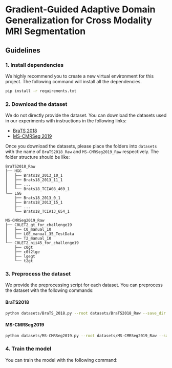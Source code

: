 # Gradient-Guided Adaptive Domain Generalization for Cross Modality MRI Segmentation
## Guidelines
### 1. Install dependencies
We highly recommend you to create a new virtual environment for this project. The following command will install all the dependencies.
```bash
pip install -r requirements.txt
```
### 2. Download the dataset
We do not directly provide the dataset. You can download the datasets used in our experiments with instructions in the following links:
- [BraTS 2018](https://www.med.upenn.edu/sbia/brats2018/data.html)
- [MS-CMRSeg 2019](https://zmiclab.github.io/zxh/0/mscmrseg19/)

Once you download the datasets, please place the folders into `datasets` with the name of `BraTS2018_Raw` and `MS-CMRSeg2019_Raw` respectively. The folder structure should be like:
```
BraTS2018_Raw
├── HGG
│   ├── Brats18_2013_10_1
│   ├── Brats18_2013_11_1
│   ├── ...
│   └── Brats18_TCIA08_469_1
└── LGG
    ├── Brats18_2013_0_1
    ├── Brats18_2013_15_1
    ├── ...
    └── Brats18_TCIA13_654_1
```
```
MS-CMRSeg2019_Raw
├── C0LET2_gt_for_challenge19
│   ├── C0_manual_10
│   ├── LGE_manual_35_TestData
│   └── T2_manual_10
└── C0LET2_nii45_for_challenge19
    ├── c0gt
    ├── c0t2lge
    ├── lgegt
    └── t2gt
```
### 3. Preprocess the dataset
We provide the preprocessing script for each dataset. You can preprocess the dataset with the following commands:
#### BraTS2018
```bash
python datasets/BraTS_2018.py --root datasets/BraTS2018_Raw --save_dir datasets/BraTS --source <source_modality> --target <target_modality> --train_source True --val_target True
```
#### MS-CMRSeg2019
```bash
python datasets/MS-CMRSeg2019.py --root datasets/MS-CMRSeg2019_Raw --save_dir datasets/MS-CMRSeg2019 --source <source_modality> --target <target_modality> --train_source True --val_target True
```
### 4. Train the model
You can train the model with the following command:
```bash

```